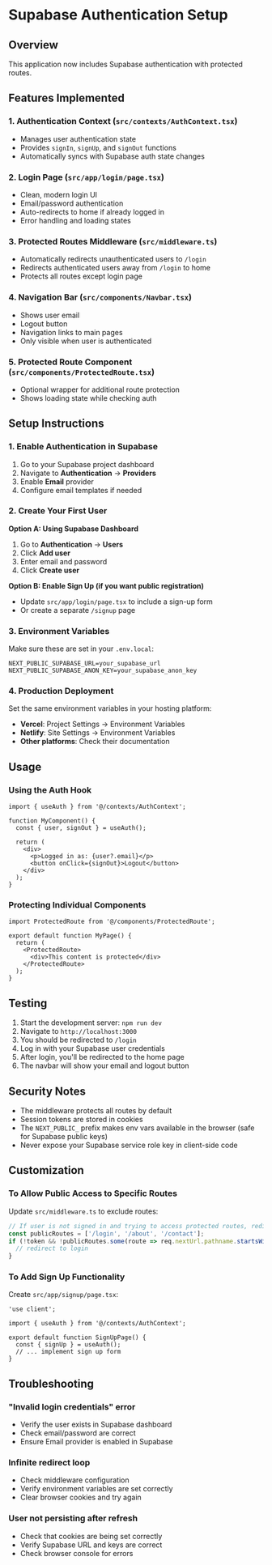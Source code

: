 # Supabase Authentication Setup

## Overview
This application now includes Supabase authentication with protected routes.

## Features Implemented

### 1. **Authentication Context** (`src/contexts/AuthContext.tsx`)
- Manages user authentication state
- Provides `signIn`, `signUp`, and `signOut` functions
- Automatically syncs with Supabase auth state changes

### 2. **Login Page** (`src/app/login/page.tsx`)
- Clean, modern login UI
- Email/password authentication
- Auto-redirects to home if already logged in
- Error handling and loading states

### 3. **Protected Routes Middleware** (`src/middleware.ts`)
- Automatically redirects unauthenticated users to `/login`
- Redirects authenticated users away from `/login` to home
- Protects all routes except login page

### 4. **Navigation Bar** (`src/components/Navbar.tsx`)
- Shows user email
- Logout button
- Navigation links to main pages
- Only visible when user is authenticated

### 5. **Protected Route Component** (`src/components/ProtectedRoute.tsx`)
- Optional wrapper for additional route protection
- Shows loading state while checking auth

## Setup Instructions

### 1. Enable Authentication in Supabase

1. Go to your Supabase project dashboard
2. Navigate to **Authentication** → **Providers**
3. Enable **Email** provider
4. Configure email templates if needed

### 2. Create Your First User

**Option A: Using Supabase Dashboard**
1. Go to **Authentication** → **Users**
2. Click **Add user**
3. Enter email and password
4. Click **Create user**

**Option B: Enable Sign Up (if you want public registration)**
- Update `src/app/login/page.tsx` to include a sign-up form
- Or create a separate `/signup` page

### 3. Environment Variables

Make sure these are set in your `.env.local`:
```env
NEXT_PUBLIC_SUPABASE_URL=your_supabase_url
NEXT_PUBLIC_SUPABASE_ANON_KEY=your_supabase_anon_key
```

### 4. Production Deployment

Set the same environment variables in your hosting platform:
- **Vercel**: Project Settings → Environment Variables
- **Netlify**: Site Settings → Environment Variables
- **Other platforms**: Check their documentation

## Usage

### Using the Auth Hook

```tsx
import { useAuth } from '@/contexts/AuthContext';

function MyComponent() {
  const { user, signOut } = useAuth();
  
  return (
    <div>
      <p>Logged in as: {user?.email}</p>
      <button onClick={signOut}>Logout</button>
    </div>
  );
}
```

### Protecting Individual Components

```tsx
import ProtectedRoute from '@/components/ProtectedRoute';

export default function MyPage() {
  return (
    <ProtectedRoute>
      <div>This content is protected</div>
    </ProtectedRoute>
  );
}
```

## Testing

1. Start the development server: `npm run dev`
2. Navigate to `http://localhost:3000`
3. You should be redirected to `/login`
4. Log in with your Supabase user credentials
5. After login, you'll be redirected to the home page
6. The navbar will show your email and logout button

## Security Notes

- The middleware protects all routes by default
- Session tokens are stored in cookies
- The `NEXT_PUBLIC_` prefix makes env vars available in the browser (safe for Supabase public keys)
- Never expose your Supabase service role key in client-side code

## Customization

### To Allow Public Access to Specific Routes

Update `src/middleware.ts` to exclude routes:

```typescript
// If user is not signed in and trying to access protected routes, redirect to login
const publicRoutes = ['/login', '/about', '/contact'];
if (!token && !publicRoutes.some(route => req.nextUrl.pathname.startsWith(route))) {
  // redirect to login
}
```

### To Add Sign Up Functionality

Create `src/app/signup/page.tsx`:

```tsx
'use client';

import { useAuth } from '@/contexts/AuthContext';

export default function SignUpPage() {
  const { signUp } = useAuth();
  // ... implement sign up form
}
```

## Troubleshooting

### "Invalid login credentials" error
- Verify the user exists in Supabase dashboard
- Check email/password are correct
- Ensure Email provider is enabled in Supabase

### Infinite redirect loop
- Check middleware configuration
- Verify environment variables are set correctly
- Clear browser cookies and try again

### User not persisting after refresh
- Check that cookies are being set correctly
- Verify Supabase URL and keys are correct
- Check browser console for errors
